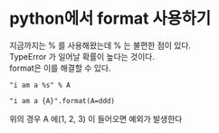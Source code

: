 # python에서 format 사용하기
지금까지는 % 를 사용해왔는데 % 는 불편한 점이 있다.  
TypeError 가 일어날 확률이 높다는 것이다.  
format은 이를 해결할 수 있다.

```
"i am a %s" % A
```
```
"i am a {A}".format(A=ddd)
```

위의 경우 A 에(1, 2, 3) 이 들어오면 예외가 발생한다
